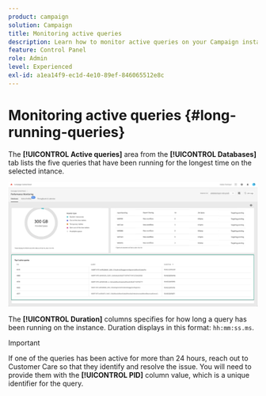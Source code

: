 ```yaml
---
product: campaign
solution: Campaign
title: Monitoring active queries
description: Learn how to monitor active queries on your Campaign instances in the Control Panel.
feature: Control Panel
role: Admin
level: Experienced
exl-id: a1ea14f9-ec1d-4e10-89ef-846065512e8c
---
```

# Monitoring active queries {#long-running-queries}

The **[!UICONTROL Active queries]** area from the **[!UICONTROL Databases]** tab lists the five queries that have been running for the longest time on the selected intance.

![](assets/active-queries.png)

The **[!UICONTROL Duration]** columns specifies for how long a query has been running on the instance. Duration displays in this format: `hh:mm:ss.ms`.

>[!IMPORTANT]
>
>If one of the queries has been active for more than 24 hours, reach out to Customer Care so that they identify and resolve the issue. You will need to provide them with the **[!UICONTROL PID]** column value, which is a unique identifier for the query.
